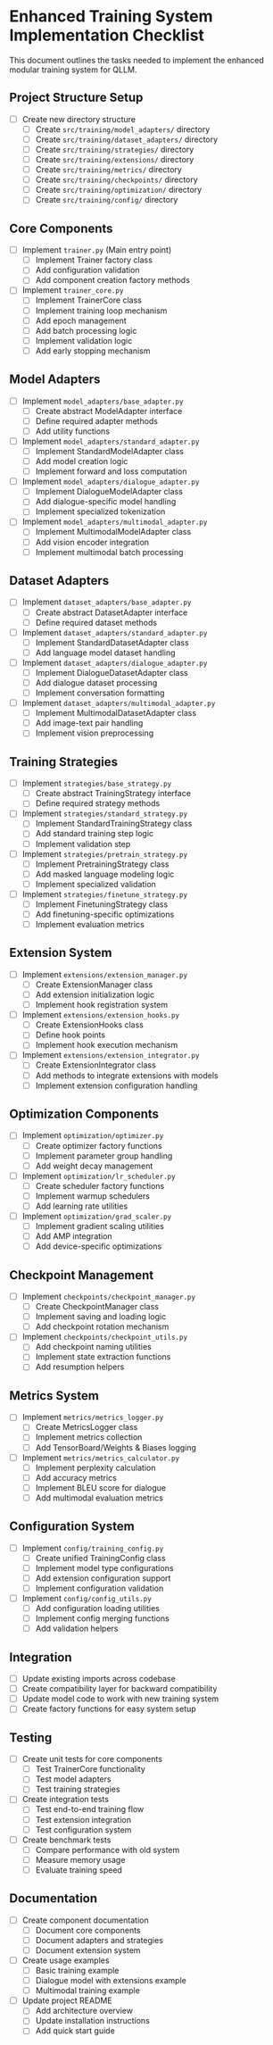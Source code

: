 # Enhanced Training System Implementation Checklist

This document outlines the tasks needed to implement the enhanced modular training system for QLLM.

## Project Structure Setup

- [ ] Create new directory structure
  - [ ] Create `src/training/model_adapters/` directory
  - [ ] Create `src/training/dataset_adapters/` directory
  - [ ] Create `src/training/strategies/` directory
  - [ ] Create `src/training/extensions/` directory
  - [ ] Create `src/training/metrics/` directory
  - [ ] Create `src/training/checkpoints/` directory
  - [ ] Create `src/training/optimization/` directory
  - [ ] Create `src/training/config/` directory

## Core Components

- [ ] Implement `trainer.py` (Main entry point)
  - [ ] Implement Trainer factory class
  - [ ] Add configuration validation
  - [ ] Add component creation factory methods
  
- [ ] Implement `trainer_core.py`
  - [ ] Implement TrainerCore class
  - [ ] Implement training loop mechanism
  - [ ] Add epoch management
  - [ ] Add batch processing logic
  - [ ] Implement validation logic
  - [ ] Add early stopping mechanism

## Model Adapters

- [ ] Implement `model_adapters/base_adapter.py`
  - [ ] Create abstract ModelAdapter interface
  - [ ] Define required adapter methods
  - [ ] Add utility functions
  
- [ ] Implement `model_adapters/standard_adapter.py`
  - [ ] Implement StandardModelAdapter class
  - [ ] Add model creation logic
  - [ ] Implement forward and loss computation
  
- [ ] Implement `model_adapters/dialogue_adapter.py`
  - [ ] Implement DialogueModelAdapter class
  - [ ] Add dialogue-specific model handling
  - [ ] Implement specialized tokenization
  
- [ ] Implement `model_adapters/multimodal_adapter.py`
  - [ ] Implement MultimodalModelAdapter class
  - [ ] Add vision encoder integration
  - [ ] Implement multimodal batch processing

## Dataset Adapters

- [ ] Implement `dataset_adapters/base_adapter.py`
  - [ ] Create abstract DatasetAdapter interface
  - [ ] Define required dataset methods
  
- [ ] Implement `dataset_adapters/standard_adapter.py`
  - [ ] Implement StandardDatasetAdapter class
  - [ ] Add language model dataset handling
  
- [ ] Implement `dataset_adapters/dialogue_adapter.py`
  - [ ] Implement DialogueDatasetAdapter class
  - [ ] Add dialogue dataset processing
  - [ ] Implement conversation formatting
  
- [ ] Implement `dataset_adapters/multimodal_adapter.py`
  - [ ] Implement MultimodalDatasetAdapter class
  - [ ] Add image-text pair handling
  - [ ] Implement vision preprocessing

## Training Strategies

- [ ] Implement `strategies/base_strategy.py`
  - [ ] Create abstract TrainingStrategy interface
  - [ ] Define required strategy methods
  
- [ ] Implement `strategies/standard_strategy.py`
  - [ ] Implement StandardTrainingStrategy class
  - [ ] Add standard training step logic
  - [ ] Implement validation step
  
- [ ] Implement `strategies/pretrain_strategy.py`
  - [ ] Implement PretrainingStrategy class
  - [ ] Add masked language modeling logic
  - [ ] Implement specialized validation
  
- [ ] Implement `strategies/finetune_strategy.py`
  - [ ] Implement FinetuningStrategy class
  - [ ] Add finetuning-specific optimizations
  - [ ] Implement evaluation metrics

## Extension System

- [ ] Implement `extensions/extension_manager.py`
  - [ ] Create ExtensionManager class
  - [ ] Add extension initialization logic
  - [ ] Implement hook registration system
  
- [ ] Implement `extensions/extension_hooks.py`
  - [ ] Create ExtensionHooks class
  - [ ] Define hook points
  - [ ] Implement hook execution mechanism
  
- [ ] Implement `extensions/extension_integrator.py`
  - [ ] Create ExtensionIntegrator class
  - [ ] Add methods to integrate extensions with models
  - [ ] Implement extension configuration handling

## Optimization Components

- [ ] Implement `optimization/optimizer.py`
  - [ ] Create optimizer factory functions
  - [ ] Implement parameter group handling
  - [ ] Add weight decay management
  
- [ ] Implement `optimization/lr_scheduler.py`
  - [ ] Create scheduler factory functions
  - [ ] Implement warmup schedulers
  - [ ] Add learning rate utilities
  
- [ ] Implement `optimization/grad_scaler.py`
  - [ ] Implement gradient scaling utilities
  - [ ] Add AMP integration
  - [ ] Add device-specific optimizations

## Checkpoint Management

- [ ] Implement `checkpoints/checkpoint_manager.py`
  - [ ] Create CheckpointManager class
  - [ ] Implement saving and loading logic
  - [ ] Add checkpoint rotation mechanism
  
- [ ] Implement `checkpoints/checkpoint_utils.py`
  - [ ] Add checkpoint naming utilities
  - [ ] Implement state extraction functions
  - [ ] Add resumption helpers

## Metrics System

- [ ] Implement `metrics/metrics_logger.py`
  - [ ] Create MetricsLogger class
  - [ ] Implement metrics collection
  - [ ] Add TensorBoard/Weights & Biases logging
  
- [ ] Implement `metrics/metrics_calculator.py`
  - [ ] Implement perplexity calculation
  - [ ] Add accuracy metrics
  - [ ] Implement BLEU score for dialogue
  - [ ] Add multimodal evaluation metrics

## Configuration System

- [ ] Implement `config/training_config.py`
  - [ ] Create unified TrainingConfig class
  - [ ] Implement model type configurations
  - [ ] Add extension configuration support
  - [ ] Implement configuration validation
  
- [ ] Implement `config/config_utils.py`
  - [ ] Add configuration loading utilities
  - [ ] Implement config merging functions
  - [ ] Add validation helpers

## Integration

- [ ] Update existing imports across codebase
- [ ] Create compatibility layer for backward compatibility
- [ ] Update model code to work with new training system
- [ ] Create factory functions for easy system setup

## Testing

- [ ] Create unit tests for core components
  - [ ] Test TrainerCore functionality
  - [ ] Test model adapters
  - [ ] Test training strategies
  
- [ ] Create integration tests
  - [ ] Test end-to-end training flow
  - [ ] Test extension integration
  - [ ] Test configuration system
  
- [ ] Create benchmark tests
  - [ ] Compare performance with old system
  - [ ] Measure memory usage
  - [ ] Evaluate training speed

## Documentation

- [ ] Create component documentation
  - [ ] Document core components
  - [ ] Document adapters and strategies
  - [ ] Document extension system
  
- [ ] Create usage examples
  - [ ] Basic training example
  - [ ] Dialogue model with extensions example
  - [ ] Multimodal training example
  
- [ ] Update project README
  - [ ] Add architecture overview
  - [ ] Update installation instructions
  - [ ] Add quick start guide